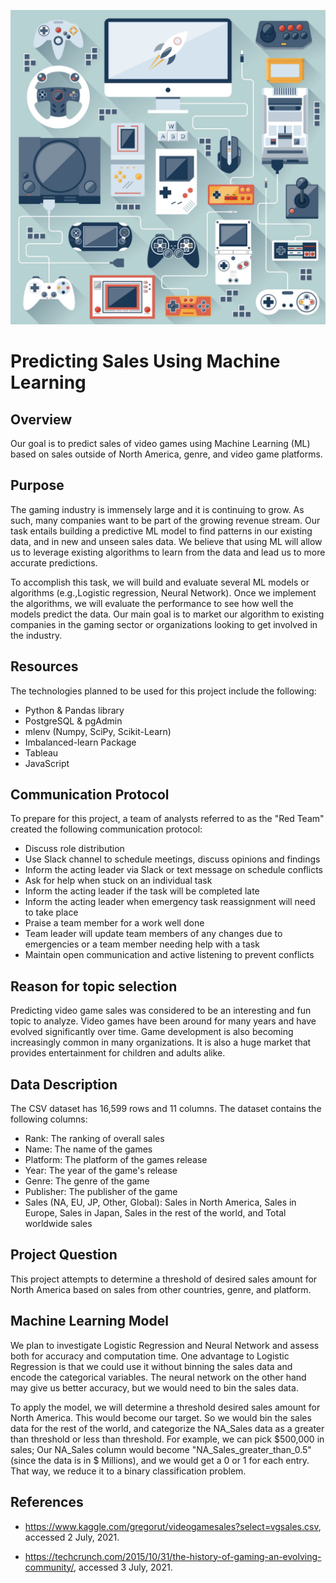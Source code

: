 ![readme1.PNG](images/readme2.png)

# Predicting Sales Using Machine Learning

 
## Overview

Our goal is to predict sales of video games using Machine Learning (ML) based on sales outside of North America, genre, and video game platforms.


## Purpose

The gaming industry is immensely large and it is continuing to grow. As such, many companies want to be part of the growing revenue stream. Our task entails building a predictive ML model to find patterns in our existing data, and in new and unseen sales data. We believe that using ML will allow us to leverage existing algorithms to learn from the data and lead us to more accurate predictions.

To accomplish this task, we will build and evaluate several ML models or algorithms (e.g.,Logistic regression, Neural Network). Once we implement the algorithms, we will evaluate the performance to see how well the models predict the data. Our main goal is to market our algorithm to existing companies in the gaming sector or organizations looking to get involved in the industry.


## Resources

The technologies planned to be used for this project include the following:

- Python & Pandas library
- PostgreSQL & pgAdmin
- mlenv (Numpy, SciPy, Scikit-Learn)
- Imbalanced-learn Package
- Tableau
- JavaScript


## Communication Protocol

To prepare for this project, a team of analysts referred to as the "Red Team" created the following communication protocol: 

- Discuss role distribution
- Use Slack channel to schedule meetings, discuss opinions and findings 
- Inform the acting leader via Slack or text message on schedule conflicts
- Ask for help when stuck on an individual task
- Inform the acting leader if the task will be completed late
- Inform the acting leader when emergency task reassignment will need to take place
- Praise a team member for a work well done
- Team leader will update team members of any changes due to emergencies or a team member needing help with a task
- Maintain open communication and active listening to prevent conflicts 


## Reason for topic selection

Predicting video game sales was considered to be an interesting and fun topic to analyze. Video games have been around for many years and have evolved significantly over time. Game development is also becoming increasingly common in many organizations. It is also a huge market that provides entertainment for children and adults alike. 


## Data Description

The CSV dataset has 16,599 rows and 11 columns. The dataset contains the following columns:
- Rank: The ranking of overall sales
- Name: The name of the games
- Platform: The platform of the games release
- Year: The year of the game's release
- Genre: The genre of the game
- Publisher: The publisher of the game
- Sales (NA, EU, JP, Other, Global): Sales in North America, Sales in Europe, Sales in Japan, Sales in the rest of the world, and Total worldwide sales

## Project Question

This project attempts to determine a threshold of desired sales amount for North America based on sales from other countries, genre, and platform.

## Machine Learning Model

We plan to investigate Logistic Regression and Neural Network and assess both for accuracy and computation time. One advantage to Logistic Regression is that we could use it without binning the sales data and encode the categorical variables. The neural network on the other hand may give us better accuracy, but we would need to bin the sales data. 

To apply the model, we will determine a threshold desired sales amount for North America. This would become our target. So we would bin the sales data for the rest of the world, and categorize the NA_Sales data as a greater than threshold or less than threshold. For example, we can pick $500,000 in sales; Our NA_Sales column would become "NA_Sales_greater_than_0.5" (since the data is in $ Millions), and we would get a 0 or 1 for each entry. That way, we reduce it to a binary classification problem.

## References

- <https://www.kaggle.com/gregorut/videogamesales?select=vgsales.csv>, accessed 2 July, 2021.

- <https://techcrunch.com/2015/10/31/the-history-of-gaming-an-evolving-community/>, accessed 3 July, 2021.
